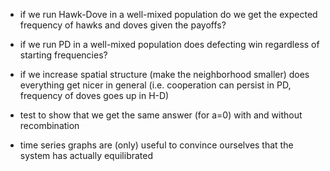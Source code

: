 - if we run Hawk-Dove in a well-mixed population do we get the expected frequency of hawks and doves given the payoffs?
- if we run PD in a well-mixed population does defecting win regardless of starting frequencies?
- if we increase spatial structure (make the neighborhood smaller) does everything get nicer in general (i.e. cooperation can persist in PD, frequency of doves goes up in H-D)


- test to show that we get the same answer (for a=0) with and without recombination
- time series graphs are (only) useful to convince ourselves that the system has actually equilibrated
